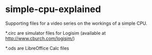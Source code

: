 # simple-cpu-explained
Supporting files for a video series on the workings of a simple CPU.

*.circ are simulator files for Logisim (available at http://www.cburch.com/logisim/)

*.ods are LibreOffice Calc files
